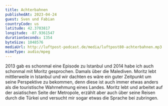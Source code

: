 ```yaml
---
title: Achterbahnen
publishedAt: 2023-04-24
guest: Sven und Fabian
countryCode: us
latitude: 42.3703817
longitude: -87.9361547
durationSeconds: 1354
byteSize: 1048576 
mediaUrl: http://luftpost-podcast.de/media/luftpost80-achterbahnen.mp3
mimeType: audio/mpeg
---
```


2013 gab es schonmal eine Episode zu Istanbul und 2014 habe ich auch schonmal mit Moritz gesprochen. Damals über die Malediven. Moritz lebt mittlerweile in Istanbul und wir dachten es wäre ein guter Zeitpunkt um seine Perspektive zu bekommen, denn diese ist auch immer etwas anders als die touristische Wahrnehmung eines Landes. Moritz lebt und arbeitet auf der asiatischen Seite der Metropole, erzählt aber auch über seine Reisen durch die Türkei und versucht mir sogar etwas die Sprache bei zubringen.
